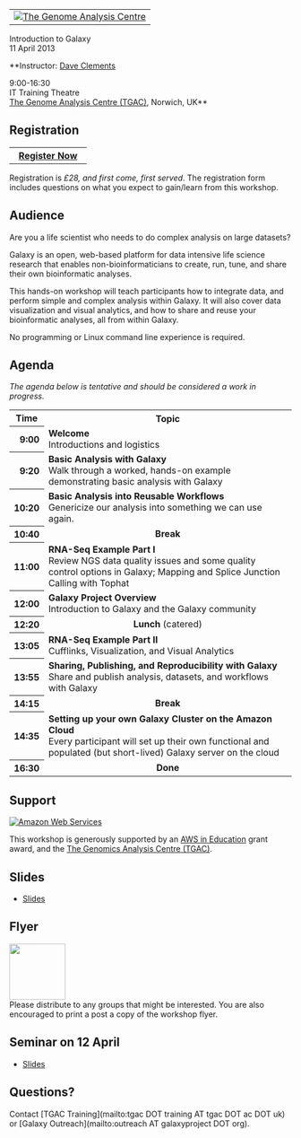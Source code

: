 <div class='center'>
<table>
  <tr>
    <td style=" border: none; text-align: center; vertical-align: middle;"> <a href='http://www.tgac.ac.uk/'><img src="/src/images/Logos/TGACLogo.png" alt="The Genome Analysis Centre"  /></a> </td>
  </tr>
</table>


<div class='title'>Introduction to Galaxy<br />11 April 2013</div>

**Instructor: [Dave Clements](/src/DaveClements/index.md)

9:00-16:30<br />
IT Training Theatre<br />
[The Genome Analysis Centre (TGAC)](http://www.tgac.ac.uk/), Norwich, UK**


</div>

## Registration

<div class='right'>
<table>
  <tr>
    <th> &nbsp;&nbsp;<a href='http://www.tgac.ac.uk/galaxy-workshop/register/'>Register Now</a>&nbsp;&nbsp; </th>
  </tr>
</table>

</div>

Registration is *£28, and first come, first served*.  The registration form includes questions on what you expect to gain/learn from this workshop.

## Audience

Are you a life scientist who needs to do complex analysis on large datasets?

Galaxy is an open, web-based platform for data intensive life science research that enables non-bioinformaticians to create, run, tune, and share their own bioinformatic analyses.

This hands-on workshop will teach participants how to integrate data, and perform simple and complex analysis within Galaxy.  It will also cover data visualization and visual analytics, and how to share and reuse your bioinformatic analyses, all from within Galaxy.

No programming or Linux command line experience is required.

## Agenda

*The agenda below is tentative and should be considered a work in progress.*

<table>
  <tr class="th" >
    <th> Time </th>
    <th> Topic </th>
  </tr>
  <tr>
    <th style=" text-align: right;"> 9:00 </th>
    <td> <strong>Welcome</strong><div class='indent'>Introductions and logistics</div> </td>
  </tr>
  <tr>
    <th style=" text-align: right;"> 9:20 </th>
    <td> <strong>Basic Analysis with Galaxy</strong><div class='indent'>Walk through a worked, hands-on example demonstrating basic analysis with Galaxy</div> </td>
  </tr>
  <tr>
    <th style=" text-align: right;"> 10:20 </th>
    <td> <strong>Basic Analysis into Reusable Workflows</strong><div class='indent'>Genericize our analysis into something we can use again.</div> </td>
  </tr>
  <tr>
    <th style=" text-align: right;"> 10:40 </th>
    <td style=" text-align: center;"> <strong>Break</strong> </td>
  </tr>
  <tr>
    <th style=" text-align: right;"> 11:00 </th>
    <td> <strong>RNA-Seq Example Part I</strong><div class='indent'>Review NGS data quality issues and some quality control options in Galaxy; Mapping and Splice Junction Calling with Tophat</div> </td>
  </tr>
  <tr>
    <th style=" text-align: right;"> 12:00 </th>
    <td> <strong>Galaxy Project Overview</strong><div class='indent'>Introduction to Galaxy and the Galaxy community</div> </td>
  </tr>
  <tr>
    <th style=" text-align: right;"> 12:20 </th>
    <td style=" text-align: center;"> <strong>Lunch</strong> (catered) </td>
  </tr>
  <tr>
    <th style=" text-align: right;"> 13:05 </th>
    <td> <strong>RNA-Seq Example Part II</strong><div class='indent'>Cufflinks, Visualization, and Visual Analytics</div> </td>
  </tr>
  <tr>
    <th style=" text-align: right;"> 13:55 </th>
    <td> <strong>Sharing, Publishing, and Reproducibility with Galaxy</strong><div class='indent'>Share and publish analysis, datasets, and workflows with Galaxy</div> </td>
  </tr>
  <tr>
    <th style=" text-align: right;"> 14:15 </th>
    <td style=" text-align: center;"> <strong>Break</strong> </td>
  </tr>
  <tr>
    <th style=" text-align: right;"> 14:35 </th>
    <td> <strong>Setting up your own Galaxy Cluster on the Amazon Cloud</strong><div class='indent'>Every participant will set up their own functional and populated (but short-lived) Galaxy server on the cloud </div> </td>
  </tr>
  <tr>
    <th style=" text-align: right;"> 16:30 </th>
    <td style=" text-align: center;"> <strong>Done</strong> </td>
  </tr>
</table>



## Support

<div class='right'><a href='http://aws.amazon.com/'><img src="/src/images/Logos/AWSLogo.png" alt="Amazon Web Services" /></a></div>

This workshop is generously supported by an [AWS in Education](http://aws.amazon.com/education/) grant award, and the [The Genomics Analysis Centre (TGAC)](http://tgac.ac.uk).

## Slides

* [Slides](PLACEHOLDER_ATTACHMENT_URL/src/Documents/Presentations/201304TGACWorkshop.pdf)

## Flyer

<div class='right'><a href='PLACEHOLDER_ATTACHMENT_URL/src/TGACGalaxy2013.pdf'><img src="/src/events/TGAC2013/TGACGalaxy2013Thumb.png" alt="" width="100" /></a></div>
Please distribute to any groups that might be interested.  You are also encouraged to print a post a copy of the workshop flyer.

## Seminar on 12 April

* [Slides](PLACEHOLDER_ATTACHMENT_URL/src/Documents/Presentations/2013TGACTalk.pdf)

## Questions?

Contact [TGAC Training](mailto:tgac DOT training AT tgac DOT ac DOT uk) or [Galaxy Outreach](mailto:outreach AT galaxyproject DOT org).
